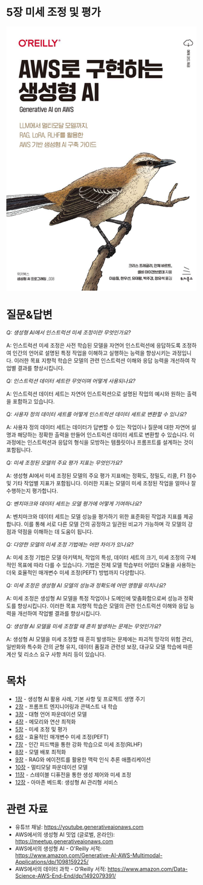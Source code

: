 # 5장 미세 조정 및 평가
[![](../img/gaia_book_cover_sm.png)](https://www.amazon.com/Generative-AI-AWS-Multimodal-Applications/dp/1098159225/)

# 질문&답변
_Q: 생성형 AI에서 인스트럭션 미세 조정이란 무엇인가요?_

A: 인스트럭션 미세 조정은 사전 학습된 모델을 자연어 인스트럭션에 응답하도록 조정하여 인간의 언어로 설명된 특정 작업을 이해하고 실행하는 능력을 향상시키는 과정입니다. 이러한 목표 지향적 학습은 모델의 관련 인스트럭션 이해와 응답 능력을 개선하여 작업별 결과를 향상시킵니다. 

_Q: 인스트럭션 데이터 세트란 무엇이며 어떻게 사용되나요?_

A: 인스트럭션 데이터 세트는 자연어 인스트럭션으로 설명된 작업의 예시와 원하는 출력을 포함하고 있습니다.

_Q: 사용자 정의 데이터 세트를 어떻게 인스트럭션 데이터 세트로 변환할 수 있나요?_

A: 사용자 정의 데이터 세트는 데이터가 답변할 수 있는 작업이나 질문에 대한 자연어 설명과 해당하는 정확한 출력을 만들어 인스트럭션 데이터 세트로 변환할 수 있습니다. 이 과정에는 인스트럭션과 응답의 형식을 모방하는 템플릿이나 프롬프트를 설계하는 것이 포함됩니다.

_Q: 미세 조정된 모델의 주요 평가 지표는 무엇인가요?_

A: 생성형 AI에서 미세 조정된 모델의 주요 평가 지표에는 정확도, 정밀도, 리콜, F1 점수 및 기타 작업별 지표가 포함됩니다. 이러한 지표는 모델이 미세 조정된 작업을 얼마나 잘 수행하는지 평가합니다.

_Q: 벤치마크와 데이터 세트는 모델 평가에 어떻게 기여하나요?_

A: 벤치마크와 데이터 세트는 모델 성능을 평가하기 위한 표준화된 작업과 지표를 제공합니다. 이를 통해 서로 다른 모델 간의 공정하고 일관된 비교가 가능하며 각 모델의 강점과 약점을 이해하는 데 도움이 됩니다.

_Q: 다양한 모델의 미세 조정 기법에는 어떤 차이가 있나요?_

A: 미세 조정 기법은 모델 아키텍처, 작업의 특성, 데이터 세트의 크기, 미세 조정의 구체적인 목표에 따라 다를 수 있습니다. 기법은 전체 모델 학습부터 어댑터 모듈을 사용하는 더욱 효율적인 매개변수 미세 조정(PEFT) 방법까지 다양합니다.

_Q: 미세 조정은 생성형 AI 모델의 성능과 정확도에 어떤 영향을 미치나요?_

A: 미세 조정은 생성형 AI 모델을 특정 작업이나 도메인에 맞춤화함으로써 성능과 정확도를 향상시킵니다. 이러한 목표 지향적 학습은 모델의 관련 인스트럭션 이해와 응답 능력을 개선하여 작업별 결과를 향상시킵니다. 

_Q: 생성형 AI 모델을 미세 조정할 때 흔히 발생하는 문제는 무엇인가요?_

A: 생성형 AI 모델을 미세 조정할 때 흔히 발생하는 문제에는 파괴적 망각의 위험 관리, 일반화와 특수화 간의 균형 유지, 데이터 품질과 관련성 보장, 대규모 모델 학습에 따른 계산 및 리소스 요구 사항 처리 등이 있습니다.

# 목차
* [1장](/01_intro) - 생성형 AI 활용 사례, 기본 사항 및 프로젝트 생명 주기
* [2장](/02_prompt) - 프롬프트 엔지니어링과 콘텍스트 내 학습
* [3장](/03_foundation) - 대형 언어 파운데이션 모델
* [4장](/04_optimize) - 메모리와 연산 최적화
* [5장](/05_finetune) - 미세 조정 및 평가
* [6장](/06_peft) - 효율적인 매개변수 미세 조정(PEFT)
* [7장](/07_rlhf) - 인간 피드백을 통한 강화 학습으로 미세 조정(RLHF)
* [8장](/08_deploy) - 모델 배포 최적화
* [9장](/09_rag) - RAG와 에이전트를 활용한 맥락 인식 추론 애플리케이션
* [10장](/10_multimodal) - 멀티모달 파운데이션 모델
* [11장](/11_diffusers) - 스테이블 디퓨전을 통한 생성 제어와 미세 조정
* [12장](/12_bedrock) - 아마존 베드록: 생성형 AI 관리형 서비스

# 관련 자료
* 유튜브 채널: https://youtube.generativeaionaws.com
* AWS에서의 생성형 AI 밋업 (글로벌, 온라인): https://meetup.generativeaionaws.com
* AWS에서의 생성형 AI - O'Reilly 서적: https://www.amazon.com/Generative-AI-AWS-Multimodal-Applications/dp/1098159225/
* AWS에서의 데이터 과학 - O'Reilly 서적: https://www.amazon.com/Data-Science-AWS-End-End/dp/1492079391/

